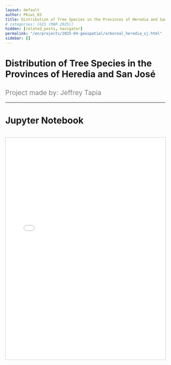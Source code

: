 ```yaml
---
layout: default
author: PKiwi_03
title: Distribution of Tree Species in the Provinces of Heredia and San José
# categories: [GIS (MAR 2025)]
hidden: [related_posts, navigator]
permalink: "/en/projects/2025-04-geospatial/arboreal_heredia_sj.html"
sidebar: []
---
```


# Distribution of Tree Species in the Provinces of Heredia and San José

<h2 style="color: gray; font-weight: normal;">
Project made by: Jeffrey Tapia  
</h2> 

---

# Jupyter Notebook
<br>

<iframe 
    src="/assets/html/2025-04-geospatial/jeffrey_tapia.html" 
    width="100%" 
    height="700" 
    style="border: 1px solid #ccc;"
></iframe>